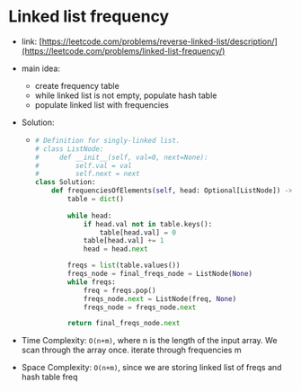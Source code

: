 # Linked list frequency

* link: [https://leetcode.com/problems/reverse-linked-list/description/](https://leetcode.com/problems/linked-list-frequency/)
* main idea:
  * create frequency table
  * while linked list is not empty, populate hash table
  * populate linked list with frequencies
* Solution:
  
  * ```python
    # Definition for singly-linked list.
    # class ListNode:
    #     def __init__(self, val=0, next=None):
    #         self.val = val
    #         self.next = next
    class Solution:
        def frequenciesOfElements(self, head: Optional[ListNode]) -> Optional[ListNode]:
            table = dict()
        
            while head:
                if head.val not in table.keys():
                    table[head.val] = 0
                table[head.val] += 1
                head = head.next
    
            freqs = list(table.values())
            freqs_node = final_freqs_node = ListNode(None)
            while freqs:
                freq = freqs.pop()
                freqs_node.next = ListNode(freq, None)
                freqs_node = freqs_node.next
    
            return final_freqs_node.next


* Time Complexity: ```O(n+m)```, where n is the length of the input array. We scan through the array once. iterate through frequencies m
* Space Complexity: ```O(n+m)```, since we are storing linked list of freqs and hash table freq
